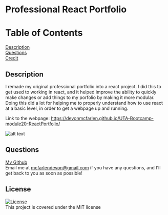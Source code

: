 # Professional React Portfolio

  # Table of Contents

  [Description](#description) <br>
  [Questions](#questions) <br>
  [Credit](#credit) <br>
  
  ## Description <a name="description"></a>
  
  I remade my original professional portfolio into a react project. I did this to get used to working in react, and it helped improve the ability to quickly make changes or add things to my porfolio by making it more modular.
  <br>
  Doing this did a lot for helping me to properly understand how to use react at a basic level, in order to get a webpage up and running.

  Link to the webpage: https://devonmcfarlen.github.io/UTA-Bootcamp-module20-ReactPortfolio/

  ![alt text](./assets/images/website-screenshot.png)

  ## Questions <a name="questions"></a>

  [My Github](https://github.com/DevonMcFarlen) 
  <br>
  Email me at mcfarlendevon@gmail.com if you have any questions, and I'll get back to you as soon as possible!

  ## License
  [![License](https://img.shields.io/badge/License-MIT-yellow.svg)](https://opensource.org/licenses/MIT) <br> This project is covered under the MIT license